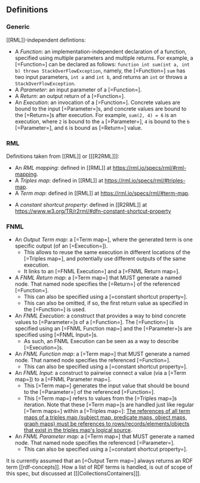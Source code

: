 ## Definitions

<!-- - <dfn>FnO</dfn>: the Function Ontology. Describes implementation-independent functions' inputs and outputs, and execution descriptions. -->
<!-- - <dfn>RML</dfn>: RDF Mapping Language. Describes schema transformations from heterogeneous data sources to RDF. -->
<!-- - <dfn>FNML</dfn>: describes how to integrate data transformations in schema transformations using <a>FnO</a> in <a>RML</a>. -->

### Generic

[[RML]]-independent defintions:

- A <dfn>Function</dfn>: an implementation-independent declaration of a function,
  specified using multiple parameters and multiple returns.
  For example, a [=Function=] can be declared as follows: `function int sum(int a, int b) throws StackOverFlowException`, namely,
  the [=Function=] `sum` has two input parameters, `int a` and `int b`, and returns an `int` or throws a `StackOverFlowException`.
- A <dfn>Parameter</dfn>: an input parameter of a [=Function=].
- A <dfn>Return</dfn>: an output return of a [=Function=].
- An <dfn>Execution</dfn>: an invocation of a [=Function=].
  Concrete values are bound to the input [=Parameter=]s,
  and concrete values are bound to the [=Return=]s after execution.
  For example, `sum(2, 4) = 6` is an execution,
  where `2` is bound to the `a` [=Parameter=], `4` is bound to the `b` [=Parameter=], and `6` is bound as [=Return=] value.

### RML

Definitions taken from [[RML]] or [[[R2RML]]]:

- An <dfn>RML mapping</dfn>: defined in [[RML]] at <https://rml.io/specs/rml/#rml-mapping>.
- A <dfn>Triples map</dfn>: defined in [[RML]] at <https://rml.io/specs/rml/#triples-map>.
- A <dfn>Term map</dfn>: defined in [[RML]] at <https://rml.io/specs/rml/#term-map>.
<!-- - An <dfn>RML processor</dfn> is a tool that interprets the <a>RML mapping</a> and executes its rules to generate RDF triples. -->
- A <dfn>constant shortcut property</dfn>: defined in [[R2RML]] at <https://www.w3.org/TR/r2rml/#dfn-constant-shortcut-property>

### FNML

- An <dfn>Output Term map</dfn>: a [=Term map=], where the generated term is one specific output (of an [=Execution=]).
  - This allows to reuse the same execution in different locations of the [=Triples map=], and potentially use different outputs of the same execution.
  - It links to an [=FNML Execution=] and a [=FNML Return map=].
- A <dfn>FNML Return map</dfn>: a [=Term map=] that MUST generate a named node. That named node specifies the [=Return=] of the referenced [=Function=].
  - This can also be specified using a [=constant shortcut property=].
  - This can also be omitted, if so, the first return value as specified in the [=Function=] is used.
- An <dfn>FNML Execution</dfn>: a construct that provides a way to bind concrete values to [=Parameter=]s of a [=Function=].
  The [=Function=] is specified using an [=FNML Function map=] and the [=Parameter=]s are specified using [=FNML Input=]s.
  - As such, an FNML Execution can be seen as a way to describe [=Execution=]s.
- An <dfn>FNML Function map</dfn>: a [=Term map=] that MUST generate a named node. That named node specifies the referenced [=Function=].
  - This can also be specified using a [=constant shortcut property=].
- An <dfn>FNML Input</dfn>: a construct to pairwise connect a value (via a [=Term map=]) to a [=FNML Parameter map=].
  - This [=Term map=] generates the input value that should be bound to the [=Parameter=] of the referenced [=Function=].
  - This [=Term map=] refers to values from the [=Triples map=]s iteration.
    Note that these [=Term map=]s are handled just like regular [=Term maps=] within a [=Triples map=]:
    [The references of all term maps of a triples map (subject map, predicate maps, object maps, graph maps) must be references to rows/records/elements/objects that exist in the triples map's logical source](https://rml.io/specs/rml/#mapping-logical-sources).
- An <dfn>FNML Parameter map</dfn>: a [=Term map=] that MUST generate a named node. That named node specifies the referenced [=Parameter=].
  - This can also be specified using a [=constant shortcut property=].

<p class="note" data-format="markdown">
It is currently assumed that an [=Output Term map=] always returns an RDF term [[rdf-concepts]].
How a list of RDF terms is handled, is out of scope of this spec, but discussed at [[[CollectionsContainers]]].
</p>
